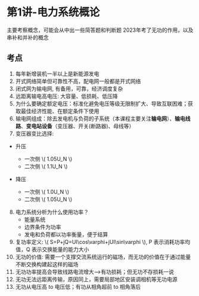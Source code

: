 # 第1讲-电力系统概论

主要考察概念，可能会从中出一些简答题和判断题
2023年考了无功的作用，以及串补和并补的概念

## 考点

1. 每年新增装机一半以上是新能源发电
2. 开式网络简单但可靠性不高，配电网一般都是开式网络
3. 闭式网为输电网, 有备用，可靠，经济调度复杂
4. 远距离输电高电压: 大容量、低损耗、低压降
5. 为什么要确定额定电压：标准化避免电压等级无限制扩大、导致互联困难；获取最佳经济性能、在额定条件下使用
6. 输电网组成：除去发电机与负荷的子系统（本课程主要关注**输电网**）、**输电线路**、**变电站设备**（变压器、开关(断路器)、母线等）
7. 变压器变比选择:

- 升压
  - 一次侧 \\( 1.05U_N \\)
  - 二次侧 \\( 1.1U_N \\)

- 降压
  - 一次侧 \\( 1.0U_N \\)
  - 二次侧 \\( 1.05U_N \\)

8. 电力系统分析为什么使用功率？
   - 能量系统
   - 边界条件为功率
   - 发电和负荷都以功率衡量，便于结算
9. 复功率定义: \\( S=P+jQ=UI\cos\varphi+jUI\sin\varphi \\), P 表示消耗功率均值，Q 表示交换能量的能力大小
10. 无功的价值: 需要一个支撑交流系统运行的磁场，而无功的价值在于通过能量不断交换构建起这样的磁场
11. 无功功率提高会导致线路电流增大——>有功损耗；但无功不存损耗一说
12. 无功无法远距离传输，原因同上，需要局部地区安装调相机等无功电源
13. 无功从电压高 to 电压低；有功从相角超前 to 相角落后

